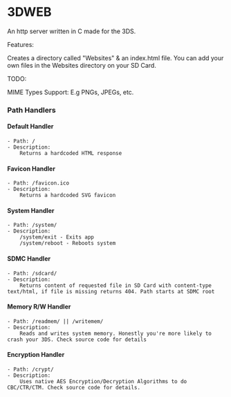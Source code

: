 # 3DWEB
An http server written in C made for the 3DS.

Features:

Creates a directory called "Websites" & an index.html file. You can add your own files in the Websites directory on your SD Card.

TODO:

MIME Types Support: E.g PNGs, JPEGs, etc.

### Path Handlers
#### Default Handler  
	- Path: /  
	- Description:  
		Returns a hardcoded HTML response  
#### Favicon Handler  
	- Path: /favicon.ico  
	- Description:  
		Returns a hardcoded SVG favicon  
#### System Handler  
	- Path: /system/  
	- Description:  
		/system/exit - Exits app  
		/system/reboot - Reboots system  
#### SDMC Handler  
	- Path: /sdcard/  
	- Description:  
		Returns content of requested file in SD Card with content-type text/html, if file is missing returns 404. Path starts at SDMC root  
#### Memory R/W Handler  
	- Path: /readmem/ || /writemem/  
	- Description:  
		Reads and writes system memory. Honestly you're more likely to crash your 3DS. Check source code for details  
#### Encryption Handler  
	- Path: /crypt/  
	- Description:  
		Uses native AES Encryption/Decryption Algorithms to do CBC/CTR/CTM. Check source code for details.
